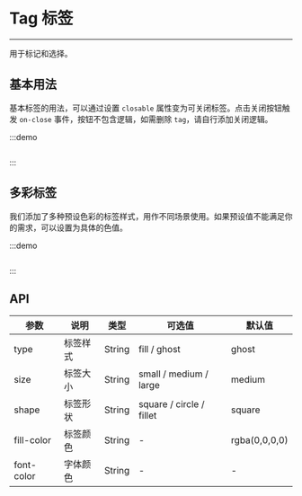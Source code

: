 # Tag 标签

----

用于标记和选择。

## 基本用法

基本标签的用法，可以通过设置 `closable` 属性变为可关闭标签。点击关闭按钮触发 `on-close` 事件，按钮不包含逻辑，如需删除 `tag`，请自行添加关闭逻辑。

:::demo
```html

```
:::

## 多彩标签

我们添加了多种预设色彩的标签样式，用作不同场景使用。如果预设值不能满足你的需求，可以设置为具体的色值。

:::demo
```html

```
:::

## API

| 参数      | 说明          | 类型      | 可选值                           | 默认值  |
|---------- |-------------- |---------- |--------------------------------  |-------- |
| type | 标签样式 | String | fill / ghost | ghost |
| size | 标签大小 | String | small / medium / large | medium |
| shape | 标签形状 | String | square / circle / fillet | square |
| fill-color | 标签颜色 | String | - | rgba(0,0,0,0) |
| font-color | 字体颜色 | String | - | - |

<style lang="scss" scoped>

</style>
